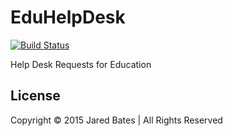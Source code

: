 # EduHelpDesk
[![Build Status](https://magnum.travis-ci.com/computerwizjared/EduHelpDesk.svg?token=pEyWzSUfkqxXXoPvnJws)](https://magnum.travis-ci.com/computerwizjared/EduHelpDesk)

Help Desk Requests for Education

## License
Copyright &copy; 2015 Jared Bates | All Rights Reserved
